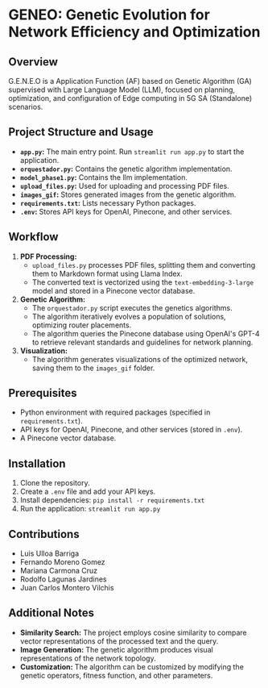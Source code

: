 # GENEO: Genetic Evolution for Network Efficiency and Optimization



## Overview
G.E.N.E.O is a Application Function (AF) based on Genetic Algorithm (GA) supervised with Large Language Model (LLM), focused on planning, optimization, and configuration of Edge computing in 5G SA (Standalone) scenarios.

## Project Structure and Usage
* **`app.py`:** The main entry point. Run `streamlit run app.py` to start the application.
* **`orquestador.py`:** Contains the genetic algorithm implementation.
* **`model_phase1.py`:** Contains the llm implementation.
* **`upload_files.py`:** Used for uploading and processing PDF files.
* **`images_gif`:** Stores generated images from the genetic algorithm.
* **`requirements.txt`:** Lists necessary Python packages.
* **`.env`:** Stores API keys for OpenAI, Pinecone, and other services.

## Workflow
1. **PDF Processing:**
   * `upload_files.py` processes PDF files, splitting them and converting them to Markdown format using Llama Index.
   * The converted text is vectorized using the `text-embedding-3-large` model and stored in a Pinecone vector database.
2. **Genetic Algorithm:**
   * The `orquestador.py` script executes the genetics algorithms.
   * The algorithm iteratively evolves a population of solutions, optimizing router placements.
   * The algorithm queries the Pinecone database using OpenAI's GPT-4 to retrieve relevant standards and guidelines for network planning.
3. **Visualization:**
   * The algorithm generates visualizations of the optimized network, saving them to the `images_gif` folder.

## Prerequisites
* Python environment with required packages (specified in `requirements.txt`).
* API keys for OpenAI, Pinecone, and other services (stored in `.env`).
* A Pinecone vector database.

## Installation
1. Clone the repository.
2. Create a `.env` file and add your API keys.
3. Install dependencies: `pip install -r requirements.txt`
4. Run the application: `streamlit run app.py`

## Contributions

- Luis Ulloa Barriga
- Fernando Moreno Gomez
- Mariana Carmona Cruz
- Rodolfo Lagunas Jardines
- Juan Carlos Montero Vilchis

## Additional Notes
* **Similarity Search:** The project employs cosine similarity to compare vector representations of the processed text and the query.
* **Image Generation:** The genetic algorithm produces visual representations of the network topology.
* **Customization:** The algorithm can be customized by modifying the genetic operators, fitness function, and other parameters.

